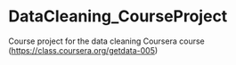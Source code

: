DataCleaning_CourseProject
==========================

Course project for the data cleaning Coursera course (https://class.coursera.org/getdata-005)
